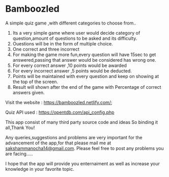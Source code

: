 # Bamboozled
A simple quiz game ,with different categories to choose from..

1. Its a very simple game where user would decide category of question,amount of questions to be asked and its difficulty.
2. Ouestions will be in the form of multiple choice.
3. One correct and three incorrect
4. For making the game more fun,every question will have 15sec to get answered,passing that answer would be considered has wrong one.
5. For every correct answer ,10 points would be awarded
6. For every incorrect answer ,5 points would be deducted.
7. Points will be maintained with every question and keep on showing at the top of the screen.
8. Result will shown after the end of the game with Percentage of correct answers given.

Visit the website  : https://bamboozled.netlify.com/;

Quiz API used : https://opentdb.com/api_config.php

This app consist of many third party source code and ideas
So binding it all,Thank You!

  
Any queries,suggestions and problems are very important for the advancement of the app,for that please mail me at sakshammanocha14@gmail.com.
Please feel free to post any problems you are facing.....

I hope that the app will provide you enternaiment as well as increase your knowledge in your favorite topic.



